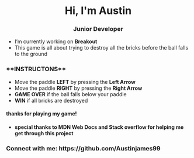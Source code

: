 <h1 align="center">Hi, I'm Austin</h1>
<h3 align="center">Junior Developer</h3>

- I’m currently working on **Breakout**
- This game is all about trying to destroy all the bricks before the ball falls to the ground

<h3> **INSTRUCTONS** </h3>

- Move the paddle **LEFT** by pressing the **Left Arrow**
- Move the paddle **RIGHT** by pressing the **Right Arrow**
- **GAME OVER** if the ball falls below your paddle
- **WIN** if all bricks are destroyed 

<h4>thanks for playing my game! <h4>

- special thanks to MDN Web Docs and Stack overflow for helping me get through this project


<h3 align="left">Connect with me: https://github.com/Austinjames99</h3>


